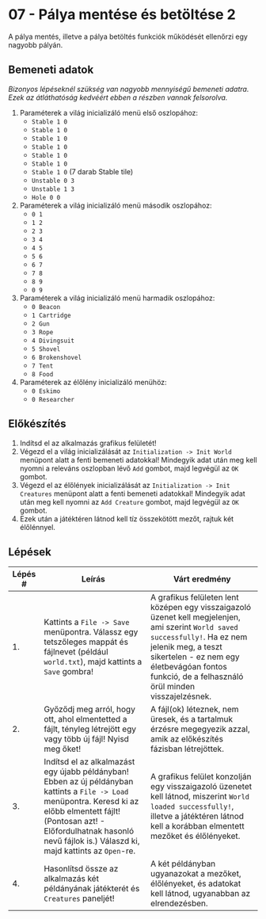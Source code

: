 # 07 - Pálya mentése és betöltése 2

A pálya mentés, illetve a pálya betöltés funkciók működését ellenőrzi egy nagyobb pályán.

## Bemeneti adatok
*Bizonyos lépéseknél szükség van nagyobb mennyiségű bemeneti adatra.
Ezek az átláthatóság kedvéért ebben a részben vannak felsorolva.*

1. Paraméterek a világ inicializáló menü első oszlopához:
    * `Stable 1 0`
    * `Stable 1 0`
    * `Stable 1 0`
    * `Stable 1 0`
    * `Stable 1 0`
    * `Stable 1 0`
    * `Stable 1 0` 
    (7 darab Stable tile)
    * `Unstable 0 3`
    * `Unstable 1 3`
    * `Hole 0 0`
2. Paraméterek a világ inicializáló menü második oszlopához:
    * `0 1`
    * `1 2`
    * `2 3`
    * `3 4`
    * `4 5`
    * `5 6`
    * `6 7`
    * `7 8`
    * `8 9`
    * `0 9`
3. Paraméterek a világ inicializáló menü harmadik oszlopához:
    * `0 Beacon `
    * `1 Cartridge `
    * `2 Gun `
    * `3 Rope `
    * `4 Divingsuit `
    * `5 Shovel `
    * `6 Brokenshovel `
    * `7 Tent`
    * `8 Food`
4. Paraméterek az élőlény inicializáló menühöz:
    * `0 Eskimo`
    * `0 Researcher`

## Előkészítés

1. Indítsd el az alkalmazás grafikus felületét!
2. Végezd el a világ inicializálását az `Initialization -> Init World` menüpont alatt a fenti bemeneti adatokkal! Mindegyik adat után meg kell nyomni a releváns oszlopban lévő `Add` gombot, majd legvégül az `OK` gombot.
3. Végezd el az élőlények inicializálását az `Initialization -> Init Creatures` menüpont alatt a fenti bemeneti adatokkal! Mindegyik adat után meg kell nyomni az `Add Creature` gombot, majd legvégül az `OK` gombot.
4. Ezek után a játéktéren látnod kell tíz összekötött mezőt, rajtuk két élőlénnyel.

## Lépések

| Lépés # | Leírás | Várt eredmény |
| ------- | ------ | ------------- |
| 1. | Kattints a `File -> Save` menüpontra. Válassz egy tetszőleges mappát és fájlnevet (például `world.txt`), majd kattints a `Save` gombra! | A grafikus felületen lent középen egy visszaigazoló üzenet kell megjelenjen, ami szerint `World saved successfully!`. Ha ez nem jelenik meg, a teszt sikertelen - ez nem egy életbevágóan fontos funkció, de a felhasználó örül minden visszajelzésnek. |
| 2. | Győződj meg arról, hogy ott, ahol elmentetted a fájlt, tényleg létrejött egy vagy több új fájl! Nyisd meg őket! | A fájl(ok) léteznek, nem üresek, és a tartalmuk érzésre megegyezik azzal, amik az előkészítés fázisban létrejöttek. |
| 3. | Indítsd el az alkalmazást egy újabb példányban! Ebben az új példányban kattints a `File -> Load` menüpontra. Keresd ki az előbb elmentett fájlt! (Pontosan azt! - Előfordulhatnak hasonló nevű fájlok is.) Válaszd ki, majd kattints az `Open`-re. | A grafikus felület konzolján egy visszaigazoló üzenetet kell látnod, miszerint `World loaded successfully!`, illetve a játéktéren látnod kell a korábban elmentett mezőket és élőlényeket. |
| 4. | Hasonlítsd össze az alkalmazás két példányának játékterét és `Creatures` paneljét! | A két példányban ugyanazokat a mezőket, élőlényeket, és adatokat kell látnod, ugyanabban az elrendezésben. |
